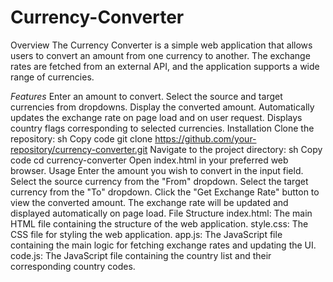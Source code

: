 # Currency-Converter

Overview
The Currency Converter is a simple web application that allows users to convert an amount from one currency to another. The exchange rates are fetched from an external API, and the application supports a wide range of currencies.

*Features*
Enter an amount to convert.
Select the source and target currencies from dropdowns.
Display the converted amount.
Automatically updates the exchange rate on page load and on user request.
Displays country flags corresponding to selected currencies.
Installation
Clone the repository:
sh
Copy code
git clone https://github.com/your-repository/currency-converter.git
Navigate to the project directory:
sh
Copy code
cd currency-converter
Open index.html in your preferred web browser.
Usage
Enter the amount you wish to convert in the input field.
Select the source currency from the "From" dropdown.
Select the target currency from the "To" dropdown.
Click the "Get Exchange Rate" button to view the converted amount.
The exchange rate will be updated and displayed automatically on page load.
File Structure
index.html: The main HTML file containing the structure of the web application.
style.css: The CSS file for styling the web application.
app.js: The JavaScript file containing the main logic for fetching exchange rates and updating the UI.
code.js: The JavaScript file containing the country list and their corresponding country codes.